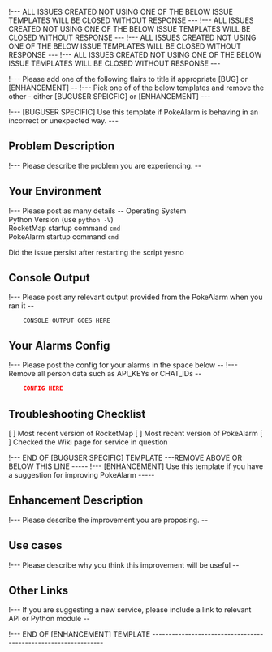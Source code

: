 !--- ALL ISSUES CREATED NOT USING ONE OF THE BELOW ISSUE TEMPLATES WILL BE CLOSED WITHOUT RESPONSE ---
!--- ALL ISSUES CREATED NOT USING ONE OF THE BELOW ISSUE TEMPLATES WILL BE CLOSED WITHOUT RESPONSE ---
!--- ALL ISSUES CREATED NOT USING ONE OF THE BELOW ISSUE TEMPLATES WILL BE CLOSED WITHOUT RESPONSE ---
!--- ALL ISSUES CREATED NOT USING ONE OF THE BELOW ISSUE TEMPLATES WILL BE CLOSED WITHOUT RESPONSE ---

!--- Please add one of the following flairs to title if appropriate [BUG] or [ENHANCEMENT] --
!--- Pick one of of the below templates and remove the other - either [BUGUSER SPEICFIC] or [ENHANCEMENT] ---


!--- [BUGUSER SPECIFIC] Use this template if PokeAlarm is behaving in an incorrect or unexpected way.   ---
## Problem Description
!--- Please describe the problem you are experiencing.  --

## Your Environment
!--- Please post as many details  --
Operating System  
Python Version (use `python -V`)  
RocketMap startup command `cmd`  
PokeAlarm startup command `cmd`

Did the issue persist after restarting the script yesno

## Console Output
!--- Please post any relevant output provided from the PokeAlarm when you ran it --
```
	CONSOLE OUTPUT GOES HERE
```

## Your Alarms Config
!--- Please post the config for your alarms in the space below --
!--- Remove all person data such as API_KEYs or CHAT_IDs --
```json
    CONFIG HERE
```

## Troubleshooting Checklist
[ ] Most recent version of RocketMap
[ ] Most recent version of PokeAlarm
[ ] Checked the Wiki page for service in question

!--- END OF [BUGUSER SPECIFIC] TEMPLATE ---REMOVE ABOVE OR BELOW THIS LINE             -----
!--- [ENHANCEMENT] Use this template if you have a suggestion for improving PokeAlarm   -----
## Enhancement Description
!--- Please describe the improvement you are proposing.  --

## Use cases
!--- Please describe why you think this improvement will be useful --

## Other Links
!--- If you are suggesting a new service, please include a link to relevant API or Python module --

!--- END OF [ENHANCEMENT] TEMPLATE  ---------------------------------------------------------------